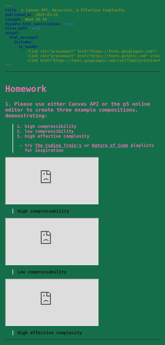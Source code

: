 ```yaml
---
title: 💥 Canvas API, Recursion, & Effective Complexity
published_at: 2025-03-25
snippet: Week 04 00
disable_html_sanitization: true
allow_math: true
output:
  html_document:
    includes:
      in_header:
        - <link rel="preconnect" href="https://fonts.googleapis.com">
        - <link rel="preconnect" href="https://fonts.gstatic.com" crossorigin>
        - <link href="https://fonts.googleapis.com/css2?family=Cutive+Mono&display=swap" rel="stylesheet">
---
```


<style>

  @import url('https://fonts.googleapis.com/css2?family=Cutive+Mono&display=swap');



h1, h3, h4, p, pre, ul, li, a {
  font-family: "Cutive Mono", monospace;
  font-weight: 700;
  font-style: normal;
  color:#E872B0;

}

/* font-family: "Cutive Mono", monospace;
font-weight: 400;
font-style: normal; */
 .text-gray-500, .markdown-body blockquote {color:#E872B0}
 .markdown-body {background-color:#156E4A;}
  html {background-color:#156E4A;}
  h1 {; font-weight: 800;}
  p, pre, ul {color:#1A1819;}
  a {color:#E872B0; text-decoration:underline;}
</style>

---

# Homework

### 1. Please use either Canvas API or the p5 online editor to create three example compositions, demonstrating:

> 1. high compressibility
> 2. low compressibility
> 3. high effective complexity
>
> - try [The Coding Train's](https://www.youtube.com/playlist?list=PLRqwX-V7Uu6bxNsa_3SfCPyF9Md9XvXhR) or [Nature of Code](https://www.youtube.com/playlist?list=PLRqwX-V7Uu6ZV4yEcW3uDwOgGXKUUsPOM) playlists for inspiration

<!-- LOW COMPRESS ------------------------------------------------------------->
<iframe id="w04-00-1" src="https://sams4m.github.io/comm2747-cr-coding/w04-00/high-compress/"></iframe>

> High compressability

<script type="module">

    const iframe  = document.getElementById (`w04-00-1`)
    iframe.width  = iframe.parentNode.scrollWidth
    iframe.height = iframe.width * 9 / 16 + 42

</script>

<!-- HIGH COMPRESS ------------------------------------------------------------->
<iframe id="w04-00-2" src="https://sams4m.github.io/comm2747-cr-coding/w04-00/low-compress/"></iframe>

> Low compressability

<script type="module">

    const iframe  = document.getElementById (`w04-00-2`)
    iframe.width  = iframe.parentNode.scrollWidth
    iframe.height = iframe.width * 9 / 16 + 42

</script>

<!-- HIGH EFFECTIVE COMPRESS ------------------------------------------------------------->
<iframe id="w04-00-3" src="https://sams4m.github.io/comm2747-cr-coding/w04-00/effective-complexity/"></iframe>

> High effective complexity

<script type="module">

    const iframe  = document.getElementById (`w04-00-3`)
    iframe.width  = iframe.parentNode.scrollWidth
    iframe.height = iframe.width * 9 / 16 + 42

</script>

---
